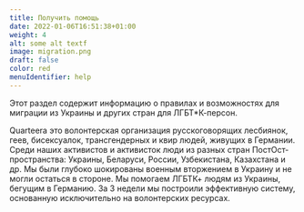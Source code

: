 ```yaml
---
title: Получить помощь
date: 2022-01-06T16:51:38+01:00
weight: 4
alt: some alt textf
image: migration.png
draft: false
color: red
menuIdentifier: help
---
```

Этот раздел содержит информацию о правилах и возможностях для миграции из Украины и других стран для ЛГБТ*К-персон.

Quarteera это волонтерская организация русскоговорящих лесбиянок, геев, бисексуалок, трансгендерных и квир людей, живущих в Германии. Среди наших активистов и активисток люди из разных стран ПостОст-пространства: Украины, Беларуси, России, Узбекистана, Казахстана и др. Мы были глубоко шокированы военным вторжением в Украину и не могли остаться в стороне. Мы помогаем ЛГБТК+ людям из Украины, бегущим в Германию. За 3 недели мы построили эффективную систему, основанную исключительно на волонтерских ресурсах. 